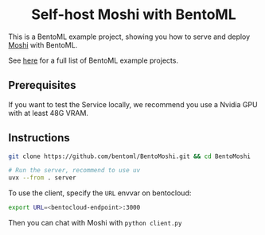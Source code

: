 <div align="center">
    <h1 align="center">Self-host Moshi with BentoML</h1>
</div>

This is a BentoML example project, showing you how to serve and deploy [Moshi](https://github.com/kyutai-labs/moshi) with BentoML.

See [here](https://github.com/bentoml/BentoML?tab=readme-ov-file#%EF%B8%8F-what-you-can-build-with-bentoml) for a full list of BentoML example projects.

## Prerequisites

If you want to test the Service locally, we recommend you use a Nvidia GPU with at least 48G VRAM.

## Instructions

```bash
git clone https://github.com/bentoml/BentoMoshi.git && cd BentoMoshi

# Run the server, recommend to use uv
uvx --from . server
```
To use the client, specify the `URL` envvar on bentocloud:

```bash
export URL=<bentocloud-endpoint>:3000
```

Then you can chat with Moshi with `python client.py`
